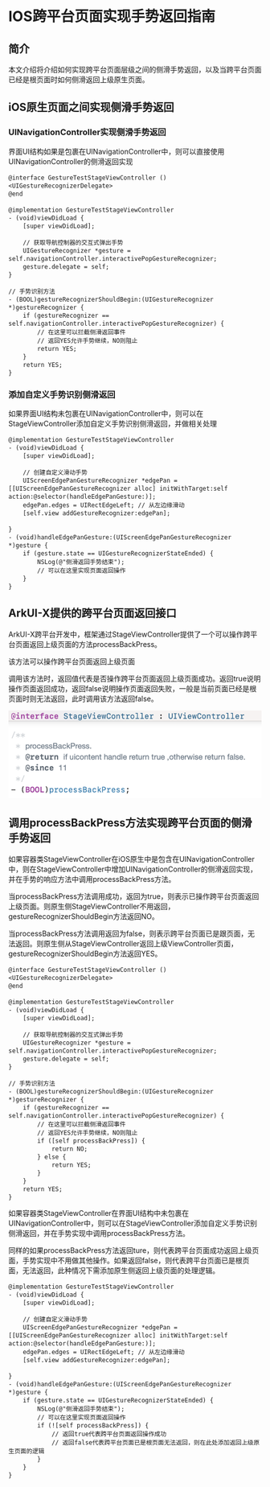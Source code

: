 # IOS跨平台页面实现手势返回指南

## 简介

本文介绍将介绍如何实现跨平台页面层级之间的侧滑手势返回，以及当跨平台页面已经是根页面时如何侧滑返回上级原生页面。

## iOS原生页面之间实现侧滑手势返回

### UINavigationController实现侧滑手势返回

界面UI结构如果是包裹在UINavigationController中，则可以直接使用UINavigationController的侧滑返回实现

```objc
@interface GestureTestStageViewController ()<UIGestureRecognizerDelegate>
@end

@implementation GestureTestStageViewController
- (void)viewDidLoad {
    [super viewDidLoad];
    
    // 获取导航控制器的交互式弹出手势
    UIGestureRecognizer *gesture = self.navigationController.interactivePopGestureRecognizer;
    gesture.delegate = self;
}

// 手势识别方法
- (BOOL)gestureRecognizerShouldBegin:(UIGestureRecognizer *)gestureRecognizer {
    if (gestureRecognizer == self.navigationController.interactivePopGestureRecognizer) {
        // 在这里可以拦截侧滑返回事件
        // 返回YES允许手势继续，NO则阻止
        return YES;
    }
    return YES;
}
```

### 添加自定义手势识别侧滑返回

如果界面UI结构未包裹在UINavigationController中，则可以在StageViewController添加自定义手势识别侧滑返回，并做相关处理

```objc
@implementation GestureTestStageViewController
- (void)viewDidLoad {
    [super viewDidLoad];
    
    // 创建自定义滑动手势
    UIScreenEdgePanGestureRecognizer *edgePan = [[UIScreenEdgePanGestureRecognizer alloc] initWithTarget:self action:@selector(handleEdgePanGesture:)];
    edgePan.edges = UIRectEdgeLeft; // 从左边缘滑动
    [self.view addGestureRecognizer:edgePan];

}
- (void)handleEdgePanGesture:(UIScreenEdgePanGestureRecognizer *)gesture {
    if (gesture.state == UIGestureRecognizerStateEnded) {
        NSLog(@"侧滑返回手势结束");
        // 可以在这里实现页面返回操作
    }
}
```

## ArkUI-X提供的跨平台页面返回接口

ArkUI-X跨平台开发中，框架通过StageViewController提供了一个可以操作跨平台页面返回上级页面的方法processBackPress。

该方法可以操作跨平台页面返回上级页面

调用该方法时，返回值代表是否操作跨平台页面返回上级页面成功。返回true说明操作页面返回成功，返回false说明操作页面返回失败，一般是当前页面已经是根页面时则无法返回，此时调用该方法返回false。

![stage_iOS](figures/pan-gesture-math.png)


## 调用processBackPress方法实现跨平台页面的侧滑手势返回

如果容器类StageViewController在iOS原生中是包含在UINavigationController中，则在StageViewController中增加UINavigationController的侧滑返回实现，并在手势的响应方法中调用processBackPress方法。

当processBackPress方法调用成功，返回为true，则表示已操作跨平台页面返回上级页面。则原生侧StageViewController不用返回，gestureRecognizerShouldBegin方法返回NO。

当processBackPress方法调用返回为false，则表示跨平台页面已是跟页面，无法返回。则原生侧从StageViewController返回上级ViewController页面，gestureRecognizerShouldBegin方法返回YES。

```objc
@interface GestureTestStageViewController ()<UIGestureRecognizerDelegate>
@end

@implementation GestureTestStageViewController
- (void)viewDidLoad {
    [super viewDidLoad];
    
    // 获取导航控制器的交互式弹出手势
    UIGestureRecognizer *gesture = self.navigationController.interactivePopGestureRecognizer;
    gesture.delegate = self;
}

// 手势识别方法
- (BOOL)gestureRecognizerShouldBegin:(UIGestureRecognizer *)gestureRecognizer {
    if (gestureRecognizer == self.navigationController.interactivePopGestureRecognizer) {
        // 在这里可以拦截侧滑返回事件
        // 返回YES允许手势继续，NO则阻止
        if ([self processBackPress]) {
            return NO;
        } else {
            return YES;
        }
    }
    return YES;
}
```

如果容器类StageViewController在界面UI结构中未包裹在UINavigationController中，则可以在StageViewController添加自定义手势识别侧滑返回，并在手势实现中调用processBackPress方法。

同样的如果processBackPress方法返回ture，则代表跨平台页面成功返回上级页面，手势实现中不用做其他操作。如果返回false，则代表跨平台页面已是根页面，无法返回，此种情况下需添加原生侧返回上级页面的处理逻辑。

```objc
@implementation GestureTestStageViewController
- (void)viewDidLoad {
    [super viewDidLoad];
    
    // 创建自定义滑动手势
    UIScreenEdgePanGestureRecognizer *edgePan = [[UIScreenEdgePanGestureRecognizer alloc] initWithTarget:self action:@selector(handleEdgePanGesture:)];
    edgePan.edges = UIRectEdgeLeft; // 从左边缘滑动
    [self.view addGestureRecognizer:edgePan];

}
- (void)handleEdgePanGesture:(UIScreenEdgePanGestureRecognizer *)gesture {
    if (gesture.state == UIGestureRecognizerStateEnded) {
        NSLog(@"侧滑返回手势结束");
        // 可以在这里实现页面返回操作
        if (![self processBackPress]) {
            // 返回true代表跨平台页面返回操作成功
            // 返回false代表跨平台页面已是根页面无法返回，则在此处添加返回上级原生页面的逻辑
        }
    }
}
```